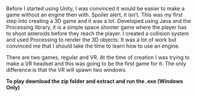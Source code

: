 Before I started using Unity, I was convinced it would be easier to make a game without an engine then with. Spoiler alert, it isn’t. This was my first step into creating a 3D game and it was a lot. 
Developed using Java and the Processing library, it is a simple space shooter game where the player has to shoot asteroids before they reach the player. I created a collision system and used Processing to render the 3D objects. 
It was a lot of work but convinced me that I should take the time to learn how to use an engine. 

There are two games, regular and VR. At the time of creation I was trying to make a VR headset and this was going to be the first game for it. 
The only difference is that the VR will spawn two windows. 

**To play download the zip folder and extract and run the .exe (Windows Only)**
